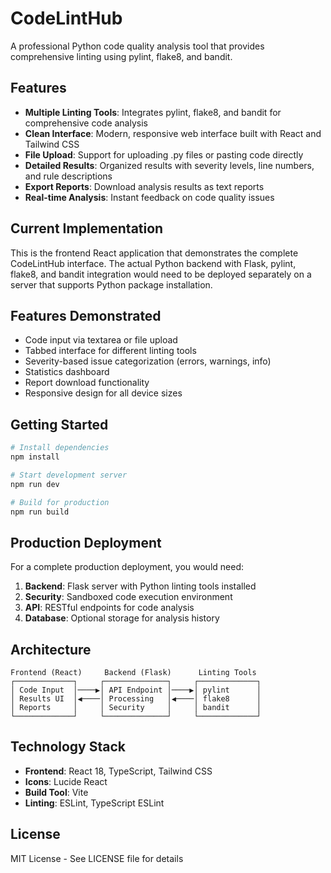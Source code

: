 # CodeLintHub

A professional Python code quality analysis tool that provides comprehensive linting using pylint, flake8, and bandit.

## Features

- **Multiple Linting Tools**: Integrates pylint, flake8, and bandit for comprehensive code analysis
- **Clean Interface**: Modern, responsive web interface built with React and Tailwind CSS
- **File Upload**: Support for uploading .py files or pasting code directly
- **Detailed Results**: Organized results with severity levels, line numbers, and rule descriptions
- **Export Reports**: Download analysis results as text reports
- **Real-time Analysis**: Instant feedback on code quality issues

## Current Implementation

This is the frontend React application that demonstrates the complete CodeLintHub interface. The actual Python backend with Flask, pylint, flake8, and bandit integration would need to be deployed separately on a server that supports Python package installation.

## Features Demonstrated

- Code input via textarea or file upload
- Tabbed interface for different linting tools
- Severity-based issue categorization (errors, warnings, info)
- Statistics dashboard
- Report download functionality
- Responsive design for all device sizes

## Getting Started

```bash
# Install dependencies
npm install

# Start development server
npm run dev

# Build for production
npm run build
```

## Production Deployment

For a complete production deployment, you would need:

1. **Backend**: Flask server with Python linting tools installed
2. **Security**: Sandboxed code execution environment
3. **API**: RESTful endpoints for code analysis
4. **Database**: Optional storage for analysis history

## Architecture

```
Frontend (React)     Backend (Flask)      Linting Tools
┌─────────────┐     ┌──────────────┐     ┌─────────────┐
│ Code Input  │────▶│ API Endpoint │────▶│ pylint      │
│ Results UI  │◀────│ Processing   │◀────│ flake8      │
│ Reports     │     │ Security     │     │ bandit      │
└─────────────┘     └──────────────┘     └─────────────┘
```

## Technology Stack

- **Frontend**: React 18, TypeScript, Tailwind CSS
- **Icons**: Lucide React
- **Build Tool**: Vite
- **Linting**: ESLint, TypeScript ESLint

## License

MIT License - See LICENSE file for details